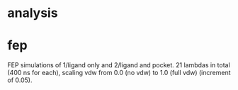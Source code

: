 # analysis

# fep
FEP simulations of 1/ligand only and 2/ligand and pocket. 21 lambdas in total (400 ns for each), scaling vdw from 0.0 (no vdw) to 1.0 (full vdw) (increment of 0.05).

